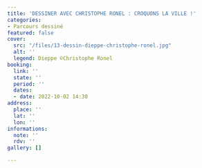 ```yaml
---
title: 'DESSINER AVEC CHRISTOPHE RONEL : CROQUONS LA VILLE !'
categories:
- Parcours dessiné
featured: false
cover:
  src: "/files/13-dessin-dieppe-christophe-ronel.jpg"
  alt: ''
  legend: Dieppe ©Christophe Ronel
booking:
  link: ''
  state: ''
  period: ''
  dates:
  - date: 2022-10-02 14:30
address:
  place: ''
  lat: ''
  lon: ''
informations:
  note: ''
  rdv: ''
gallery: []

---
```


